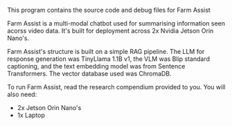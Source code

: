 This program contains the source code and debug files for Farm Assist

Farm Assist is a multi-modal chatbot used for summarising information seen acorss video data. It's built for deployment across 2x Nvidia Jetson Orin Nano's. 

Farm Assist's structure is built on a simple RAG pipeline. The LLM for response generation was TinyLlama 1.1B v1, the VLM was Blip standard captioning, and the text embedding model was from Sentence Transformers. The vector database used was ChromaDB. 

To run Farm Assist, read the research compendium provided to you. You will also need:
* 2x Jetson Orin Nano's
* 1x Laptop

